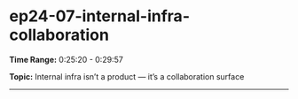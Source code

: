 # ep24-07-internal-infra-collaboration

**Time Range:** 0:25:20 - 0:29:57

**Topic:** Internal infra isn’t a product — it’s a collaboration surface

---
